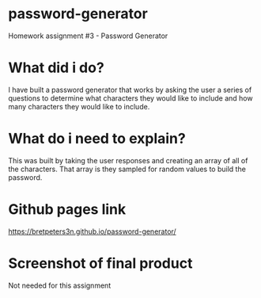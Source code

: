 # password-generator

Homework assignment #3 - Password Generator

# What did i do?

I have built a password generator that works by asking the user a series of questions to determine what characters they would like to include and how many characters they would like to include.

# What do i need to explain?

This was built by taking the user responses and creating an array of all of the characters. That array is they sampled for random values to build the password.

# Github pages link

https://bretpeters3n.github.io/password-generator/

# Screenshot of final product

Not needed for this assignment
